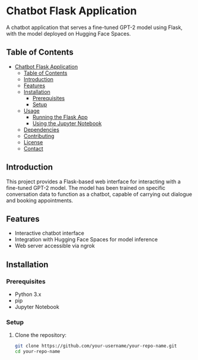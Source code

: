 # Chatbot Flask Application

A chatbot application that serves a fine-tuned GPT-2 model using Flask, with the model deployed on Hugging Face Spaces.

## Table of Contents
- [Chatbot Flask Application](#chatbot-flask-application)
  - [Table of Contents](#table-of-contents)
  - [Introduction](#introduction)
  - [Features](#features)
  - [Installation](#installation)
    - [Prerequisites](#prerequisites)
    - [Setup](#setup)
  - [Usage](#usage)
    - [Running the Flask App](#running-the-flask-app)
    - [Using the Jupyter Notebook](#using-the-jupyter-notebook)
  - [Dependencies](#dependencies)
  - [Contributing](#contributing)
  - [License](#license)
  - [Contact](#contact)

## Introduction

This project provides a Flask-based web interface for interacting with a fine-tuned GPT-2 model. The model has been trained on specific conversation data to function as a chatbot, capable of carrying out dialogue and booking appointments.

## Features

- Interactive chatbot interface
- Integration with Hugging Face Spaces for model inference
- Web server accessible via ngrok

## Installation

### Prerequisites

- Python 3.x
- pip
- Jupyter Notebook

### Setup

1. Clone the repository:

   ```bash
   git clone https://github.com/your-username/your-repo-name.git
   cd your-repo-name
